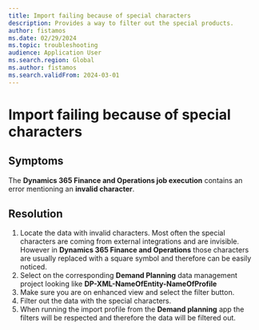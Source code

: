 ```yaml
---
title: Import failing because of special characters
description: Provides a way to filter out the special products.
author: fistamos
ms.date: 02/29/2024
ms.topic: troubleshooting
audience: Application User
ms.search.region: Global
ms.author: fistamos
ms.search.validFrom: 2024-03-01
---
```


# Import failing because of special characters

## Symptoms

The **Dynamics 365 Finance and Operations job execution** contains an error mentioning an **invalid character**.

## Resolution

1. Locate the data with invalid characters. Most often the special characters are coming from external integrations and are invisible. However in  **Dynamics 365 Finance and Operations** those characters are usually replaced with a square symbol and therefore can be easily noticed.
2. Select on the corresponding **Demand Planning** data management project looking like **DP-XML-NameOfEntity-NameOfProfile**
3. Make sure you are on enhanced view and select the filter button.
4. Filter out the data with the special characters.
5. When running the import profile from the **Demand planning** app the filters will be respected and therefore the data will be filtered out.